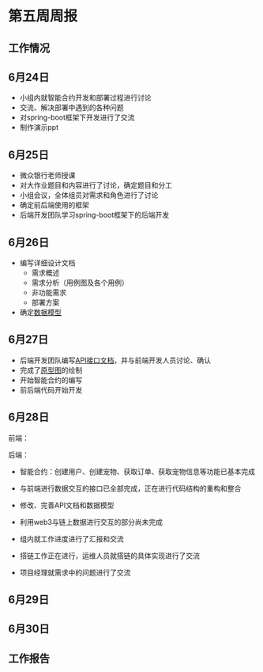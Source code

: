 # 第五周周报 

## 工作情况

## 6月24日

* 小组内就智能合约开发和部署过程进行讨论
* 交流、解决部署中遇到的各种问题
* 对spring-boot框架下开发进行了交流
* 制作演示ppt



## 6月25日

* 微众银行老师授课
* 对大作业题目和内容进行了讨论，确定题目和分工
* 小组会议，全体组员对需求和角色进行了讨论
* 确定前后端使用的框架
* 后端开发团队学习spring-boot框架下的后端开发



## 6月26日

* 编写详细设计文档
  * 需求概述
  * 需求分析（用例图及各个用例）
  * 非功能需求
  * 部署方案
* 确定[数据模型](https://github.com/2019-scut-practical-training-team/webank/blob/dev/final/doc/数据模型.docx)

## 6月27日

* 后端开发团队编写[API接口文档](<https://g3webank.postman.co/collections/6150471-3e50ab27-7828-4b22-9cf6-05e7ee83d393?version=latest&workspace=1cd9b014-5152-4f7f-bf6e-765e3810ac8e>)，并与前端开发人员讨论、确认
* 完成了[原型图](https://github.com/2019-scut-practical-training-team/webank/tree/dev/final/doc/原型图)的绘制
* 开始智能合约的编写
* 前后端代码开始开发



## 6月28日

前端：

后端：

* 智能合约：创建用户、创建宠物、获取订单、获取宠物信息等功能已基本完成
* 与前端进行数据交互的接口已全部完成，正在进行代码结构的重构和整合
* 修改、完善API文档和数据模型
* 利用web3与链上数据进行交互的部分尚未完成
* 组内就工作进度进行了汇报和交流

* 搭链工作正在进行，运维人员就搭链的具体实现进行了交流
* 项目经理就需求中的问题进行了交流



## 6月29日





## 6月30日











## 工作报告

